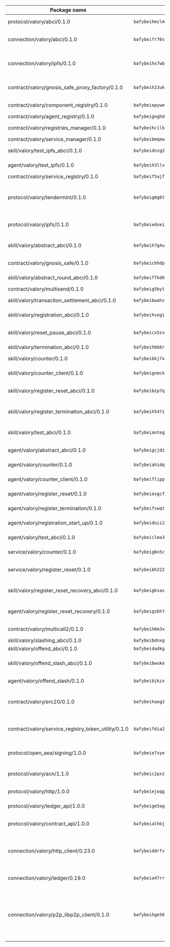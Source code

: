 | Package name                                                  | Package hash                                                  | Description                                                                                                                |
| ------------------------------------------------------------- | ------------------------------------------------------------- | -------------------------------------------------------------------------------------------------------------------------- |
| protocol/valory/abci/0.1.0                                    | `bafybeihmzlmmb4pdo3zkhg6ehuyaa4lhw7bfpclln2o2z7v3o6fcep26iu` | A protocol for ABCI requests and responses.                                                                                |
| connection/valory/abci/0.1.0                                  | `bafybeifr76slfcafev5kawm4bytv2vymbezx4mmwoaswjthekhbefw67f4` | connection to wrap communication with an ABCI server.                                                                      |
| connection/valory/ipfs/0.1.0                                  | `bafybeihx7wb5hngjobw2salzqqryrhxvmxfuw7o2npjyqd2talmh2flqeq` | A connection responsible for uploading and downloading files from IPFS.                                                    |
| contract/valory/gnosis_safe_proxy_factory/0.1.0               | `bafybeih23ukyrctpx4wcy57ddehqlpbllv2mplxdqxpheiaon6bhvaygye` | Gnosis Safe proxy factory (GnosisSafeProxyFactory) contract                                                                |
| contract/valory/component_registry/0.1.0                      | `bafybeiepywewigowj533f55orx7oys3kk5lgdc247p2267scqfyp4gnqle` | Component registry contract                                                                                                |
| contract/valory/agent_registry/0.1.0                          | `bafybeignghdk7oqvyg722gz66tbuj2vj4vkatguj4b6lf5fqzqxkktcke4` | Agent registry contract                                                                                                    |
| contract/valory/registries_manager/0.1.0                      | `bafybeihcilb27ekgoplmc43iog2zrus63fufql4rly2umbuj573nu3zpg4` | Registries Manager contract                                                                                                |
| contract/valory/service_manager/0.1.0                         | `bafybeibmqewfh5wnayopneyv4vx35n5k7loavzmcazyevntdoskw7vasom` | Service Manager contract                                                                                                   |
| skill/valory/test_ipfs_abci/0.1.0                             | `bafybeidnzg2dnmdtiphkljd7klw5obghlqcr5ar2y46xdwp6knd7tdljxq` | IPFS e2e testing application.                                                                                              |
| agent/valory/test_ipfs/0.1.0                                  | `bafybeih3llvefnvxv7i5ic5y6qsnk2b5pp2krks7urh4ko3mbkduceuyle` | Agent for testing the ABCI connection.                                                                                     |
| contract/valory/service_registry/0.1.0                        | `bafybeif5ajfi4djblbhrfu5h5emqtkh62gps3qzwltrxchwteosm5vulxm` | Service Registry contract                                                                                                  |
| protocol/valory/tendermint/0.1.0                              | `bafybeig6g6twajlwssfbfp5rlnu5mwzuu5kgak5cs4fich7rlkx6whesnu` | A protocol for communication between two AEAs to share tendermint configuration details.                                   |
| protocol/valory/ipfs/0.1.0                                    | `bafybeiedxeismnx3k5ty4mvvhlqideixlhqmi5mtcki4lxqfa7uqh7p33u` | A protocol specification for IPFS requests and responses.                                                                  |
| skill/valory/abstract_abci/0.1.0                              | `bafybeih7g4u554mquwsqi6a5gei3stjuxvovqyuqyoqhjs4sqkt6affiqq` | The abci skill provides a template of an ABCI application.                                                                 |
| contract/valory/gnosis_safe/0.1.0                             | `bafybeichhdp37gtc26v6uinxn6l65snrs6aw6orlytspmu52lkdpqodt5e` | Gnosis Safe (GnosisSafeL2) contract                                                                                        |
| skill/valory/abstract_round_abci/0.1.0                        | `bafybeif7kd6neikug662b57ecjwc2atw6isgasdbhynu44hlpiw37i2aum` | abstract round-based ABCI application                                                                                      |
| contract/valory/multisend/0.1.0                               | `bafybeig5byt5urg2d2bsecufxe5ql7f4mezg3mekfleeh32nmuusx66p4y` | MultiSend contract                                                                                                         |
| skill/valory/transaction_settlement_abci/0.1.0                | `bafybeibwahs2grlmqxegn3qqsumwj6ckhj5a347sc5yeuycb35td6eibzq` | ABCI application for transaction settlement.                                                                               |
| skill/valory/registration_abci/0.1.0                          | `bafybeihsegiqcs7qg2pwsy5qw2ppnhjeskq73eel4potqcusy5q2bcs55q` | ABCI application for common apps.                                                                                          |
| skill/valory/reset_pause_abci/0.1.0                           | `bafybeicx5zv2flezev2ibzqbaate46mzeq56nl5nnyurthq62i3idjumhe` | ABCI application for resetting and pausing app executions.                                                                 |
| skill/valory/termination_abci/0.1.0                           | `bafybeihbb6rauvl6cci4tt5xrfuir3xb7vftcbe7h2bui4pfclc66nwkwy` | Termination skill.                                                                                                         |
| skill/valory/counter/0.1.0                                    | `bafybeibkj7xf4kfogxhusvlbgzmsed4447uxwykvknadusx5swjwpnfxd4` | The ABCI Counter application example.                                                                                      |
| skill/valory/counter_client/0.1.0                             | `bafybeignmckuvyuzvnwuhuor7oewy6yu7mpqht6ot46tznwujj5uu5ghc4` | A client for the ABCI counter application.                                                                                 |
| skill/valory/register_reset_abci/0.1.0                        | `bafybeibzp7qvgnfkhogvsznh7k4tlgvh3ap7dunzjiokeea26meclbuzki` | ABCI application for dummy skill that registers and resets                                                                 |
| skill/valory/register_termination_abci/0.1.0                  | `bafybeih547zqga2lwyxqm5nhbi43lbnsuicmtq7dtt3timwqvrm4uraomi` | ABCI application for dummy skill that registers and resets                                                                 |
| skill/valory/test_abci/0.1.0                                  | `bafybeiantegatarvlqmgliqsxrsk664yp7asecwfjbglnwwkjv46zhsfri` | ABCI application for testing the ABCI connection.                                                                          |
| agent/valory/abstract_abci/0.1.0                              | `bafybeigcjdzwprbazd7gsh2sawd4xsnhl53bxgj6db7fuiura63fqnsg7y` | The abstract ABCI AEA - for testing purposes only.                                                                         |
| agent/valory/counter/0.1.0                                    | `bafybeiahidqceetjfbfwv3nt6sg3mrio72ru42ithtjzyldlgtuw66ftiq` | The ABCI Counter example as an AEA                                                                                         |
| agent/valory/counter_client/0.1.0                             | `bafybeiflippzeakw35jhoih6fremphknicrf46cwx7jbgmelcmuxdrweky` | The ABCI Counter example as an AEA                                                                                         |
| agent/valory/register_reset/0.1.0                             | `bafybeiesgcf7ib33ghl3foms5nsv2aoymv5wkeukvkc2quwio4spim5o6m` | Register reset to replicate Tendermint issue.                                                                              |
| agent/valory/register_termination/0.1.0                       | `bafybeifswqtp2kreypjmqazv3t2mr53giqijq2os4xzhycypl3uwkzcc7y` | Register terminate to test the termination feature.                                                                        |
| agent/valory/registration_start_up/0.1.0                      | `bafybeiduii2hvzlae4udqmggs4ki6xnyzq6dcokzf5udrrvpyui2rnupgu` | Registration start-up ABCI example.                                                                                        |
| agent/valory/test_abci/0.1.0                                  | `bafybeiclma3nfe7uiykj4b62c45oahsfdunzinqfml323osvq3zk7eupri` | Agent for testing the ABCI connection.                                                                                     |
| service/valory/counter/0.1.0                                  | `bafybeig6n5ctktih23dhib2otvbx3daxsvs73ketad6ebqptupguglfdhy` | A set of agents incrementing a counter                                                                                     |
| service/valory/register_reset/0.1.0                           | `bafybeibh222q6hibnfglks5caimnbjcnjdjfi2kqmbp4r2chv6nlgnasyy` | Test and debug tendermint reset mechanism.                                                                                 |
| skill/valory/register_reset_recovery_abci/0.1.0               | `bafybeigksasnic2bovizxl3bpj3sz55cq6fhuoo3isp25g7zcxmex45wf4` | ABCI application for dummy skill that registers and resets                                                                 |
| agent/valory/register_reset_recovery/0.1.0                    | `bafybeigzbh7voe4uooosbqyykqkxg6rlnax7bznipfafovctbfvot4q4te` | Agent to showcase hard reset as a recovery mechanism.                                                                      |
| contract/valory/multicall2/0.1.0                              | `bafybeih6m3xj47t4z4r6a4oi4n7wlg7os6wqkrhyz3xg6j3eghqwryg5de` | The MakerDAO multicall2 contract.                                                                                          |
| skill/valory/slashing_abci/0.1.0                              | `bafybeibdnxg5ty47agrat2s5joywpovrzcrdrrnhldgvijtd3iu3eoazmi` | Slashing skill.                                                                                                            |
| skill/valory/offend_abci/0.1.0                                | `bafybeidadkg2osdbqr2r3fktkdpyoyj6mcd6u5x3lc3lbirvlpbfy6sb2q` | Offend ABCI application.                                                                                                   |
| skill/valory/offend_slash_abci/0.1.0                          | `bafybeibwukep23ihydvwihifkbyxxfl4a4spdnmhrqvg6zkngu7tqo7uii` | ABCI application used in order to test the slashing abci                                                                   |
| agent/valory/offend_slash/0.1.0                               | `bafybeibjkzxbwpz4ovulpfj7hf6ojo72nlaay2jib44loaojcrtlow447q` | Offend and slash to test the slashing feature.                                                                             |
| contract/valory/erc20/0.1.0                                   | `bafybeihaog2wofumhuk6iu7m5qbpf4qflnlfo5mtz64i5ghhw4u5ecmhti` | The scaffold contract scaffolds a contract to be implemented by the developer.                                             |
| contract/valory/service_registry_token_utility/0.1.0          | `bafybeifdia2y5546tvk6xzxeaqzf2n5n7dutj2hdzbgenxohaqhjtnjqm4` | The scaffold contract scaffolds a contract to be implemented by the developer.                                             |
| protocol/open_aea/signing/1.0.0                               | `bafybeie7xyems76v5b4wc2lmaidcujizpxfzjnnwdeokmhje53g7ym25ii` | A protocol for communication between skills and decision maker.                                                            |
| protocol/valory/acn/1.1.0                                     | `bafybeic2pxzfc3voxl2ejhcqyf2ehm4wm5gxvgx7bliloiqi2uppmq6weu` | The protocol used for envelope delivery on the ACN.                                                                        |
| protocol/valory/http/1.0.0                                    | `bafybeiejoqgv7finfxo3rcvvovrlj5ccrbgxodjq43uo26ylpowsa3llfe` | A protocol for HTTP requests and responses.                                                                                |
| protocol/valory/ledger_api/1.0.0                              | `bafybeige5agrztgzfevyglf7mb4o7pzfttmq4f6zi765y4g2zvftbyowru` | A protocol for ledger APIs requests and responses.                                                                         |
| protocol/valory/contract_api/1.0.0                            | `bafybeialhbjvwiwcnqq3ysxcyemobcbie7xza66gaofcvla5njezkvhcka` | A protocol for contract APIs requests and responses.                                                                       |
| connection/valory/http_client/0.23.0                          | `bafybeiddrfvomrmgvh5yuv2coq7ci72wcdf663stayi3m5aawnj4srggce` | The HTTP_client connection that wraps a web-based client connecting to a RESTful API specification.                        |
| connection/valory/ledger/0.19.0                               | `bafybeia47rr37ianvwsh77tjjpv3nwif5sywhhy2fbdshnz4a2icwln76a` | A connection to interact with any ledger API and contract API.                                                             |
| connection/valory/p2p_libp2p_client/0.1.0                     | `bafybeihge56dn3xep2dzomu7rtvbgo4uc2qqh7ljl3fubqdi2lq44gs5lq` | The libp2p client connection implements a tcp connection to a running libp2p node as a traffic delegate to send/receive envelopes to/from agents in the DHT. |
